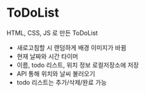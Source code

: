 # ToDoList
HTML, CSS, JS 로 만든 ToDoList

- 새로고침할 시 랜덤하게 배경 이미지가 바뀜
- 현재 날짜와 시간 타이머
- 이름, todo 리스트, 위치 정보 로컬저장소에 저장
- API 통해 위치와 날씨 불러오기
- todo 리스트는 추가/삭제/완료 가능
